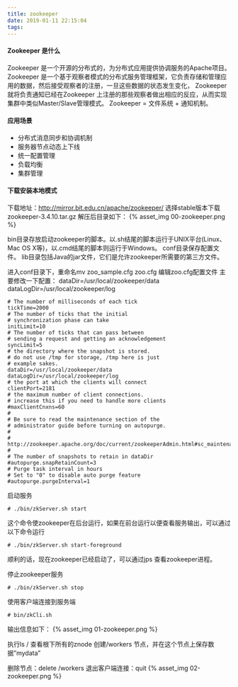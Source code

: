 ```yaml
---
title: zookeeper
date: 2019-01-11 22:15:04
tags:
---
```

#### Zookeeper 是什么
Zookeeper 是一个开源的分布式的，为分布式应用提供协调服务的Apache项目。
Zookeeper 是一个基于观察者模式的分布式服务管理框架，它负责存储和管理应用的数据，然后接受观察者的注册，一旦这些数据的状态发生变化，
Zookeeper 就将负责通知已经在Zookeeper 上注册的那些观察者做出相应的反应，从而实现集群中类似Master/Slave管理模式。
Zookeeper = 文件系统 + 通知机制。

#### 应用场景
- 分布式消息同步和协调机制
- 服务器节点动态上下线
- 统一配置管理
- 负载均衡
- 集群管理

#### 下载安装本地模式
下载地址：http://mirror.bit.edu.cn/apache/zookeeper/
选择stable版本下载zookeeper-3.4.10.tar.gz
解压后目录如下：
{% asset_img 00-zookeeper.png %}

bin目录存放启动zookeeper的脚本。以.sh结尾的脚本运行于UNIX平台(Linux、Mac OS X等)，以.cmd结尾的脚本则运行于Windows。
conf目录保存配置文件。
lib目录包括Java的jar文件，它们是允许zookeeper所需要的第三方文件。

进入conf目录下，重命名mv zoo_sample.cfg zoo.cfg
编辑zoo.cfg配置文件
主要修改一下配置：
dataDir=/usr/local/zookeeper/data
dataLogDir=/usr/local/zookeeper/log

```text
# The number of milliseconds of each tick
tickTime=2000
# The number of ticks that the initial 
# synchronization phase can take
initLimit=10
# The number of ticks that can pass between 
# sending a request and getting an acknowledgement
syncLimit=5
# the directory where the snapshot is stored.
# do not use /tmp for storage, /tmp here is just 
# example sakes.
dataDir=/usr/local/zookeeper/data
dataLogDir=/usr/local/zookeeper/log
# the port at which the clients will connect
clientPort=2181
# the maximum number of client connections.
# increase this if you need to handle more clients
#maxClientCnxns=60
#
# Be sure to read the maintenance section of the 
# administrator guide before turning on autopurge.
#
# http://zookeeper.apache.org/doc/current/zookeeperAdmin.html#sc_maintenance
#
# The number of snapshots to retain in dataDir
#autopurge.snapRetainCount=3
# Purge task interval in hours
# Set to "0" to disable auto purge feature
#autopurge.purgeInterval=1

```

启动服务
```text
# ./bin/zkServer.sh start
```

这个命令使zookeeper在后台运行，如果在前台运行以便查看服务输出，可以通过以下命令运行
```text
# ./bin/zkServer.sh start-foreground
```

顺利的话，现在zookeeper已经启动了，可以通过jps 查看zookeeper进程。

停止zookeeper服务
```text
# ./bin/zkServer.sh stop
```

使用客户端连接到服务端
```text
# bin/zkCli.sh
```

输出信息如下：
{% asset_img 01-zookeeper.png %}

执行ls / 查看根下所有的znode
创建/workers 节点，并在这个节点上保存数据”mydata”

删除节点：delete /workers
退出客户端连接：quit
{% asset_img 02-zookeeper.png %}
